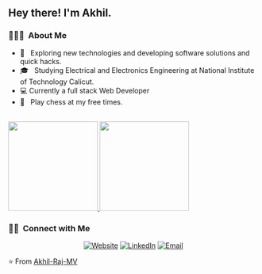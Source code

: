 <h2> Hey there! I'm Akhil.</h2>

<h3> 👨🏻‍💻 &nbsp;About Me </h3>

- 🤔 &nbsp; Exploring new technologies and developing software solutions and quick hacks.
- 🎓 &nbsp; Studying Electrical and Electronics Engineering at National Institute of Technology Calicut.
- :computer:  Currently a full stack Web Developer
- 🌱 &nbsp; Play chess at my free times.



<br/>

<a href="https://github.com/Akhil-Raj-MV">
  <img height="180em" src="https://github-readme-stats.vercel.app/api?username=Akhil-Raj-MV&theme=buefy&show_icons=true" />
  <img height="180em" src="https://github-readme-stats.vercel.app/api/top-langs/?username=Akhil-Raj-MV&theme=buefy&layout=compact" />
</a>

<br/>

<h3> 🤝🏻 &nbsp;Connect with Me </h3>

<p align="center">
<a href="portfolio-akhil-raj-mv.vercel.app"><img alt="Website" src="https://img.shields.io/badge/Website-www.akhilraj.com-blue?style=flat-square&logo=google-chrome"></a>
<a href="https://www.linkedin.com/in/akhil-raj/"><img alt="LinkedIn" src="https://img.shields.io/badge/LinkedIn-Akhil-blue?style=flat-square&logo=linkedin"></a>
<a href="mailto:108akhilraj@gmail.com"><img alt="Email" src="https://img.shields.io/badge/Email-108akhilraj@gmail.com-blue?style=flat-square&logo=gmail"></a>
</p>

⭐️ From [Akhil-Raj-MV](https://github.com/Akhil-Raj-MV)
